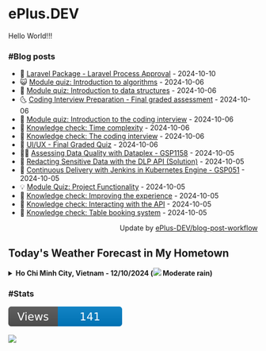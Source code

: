 # ePlus.DEV

Hello World!!!

### #Blog posts

- 🧰 [Laravel Package - Laravel Process Approval](https://eplus.dev/laravel-package-laravel-process-approval) - 2024-10-10 
- 😺 [Module quiz: Introduction to algorithms](https://eplus.dev/module-quiz-introduction-to-algorithms) - 2024-10-06 
- 🗽 [Module quiz: Introduction to data structures](https://eplus.dev/module-quiz-introduction-to-data-structures) - 2024-10-06 
- 🌜 [Coding Interview Preparation - Final graded assessment](https://eplus.dev/coding-interview-preparation-final-graded-assessment) - 2024-10-06 
- 📝 [Module quiz: Introduction to the coding interview](https://eplus.dev/module-quiz-introduction-to-the-coding-interview) - 2024-10-06 
- 🚀 [Knowledge check: Time complexity](https://eplus.dev/knowledge-check-time-complexity) - 2024-10-06 
- 💼 [Knowledge check: The coding interview](https://eplus.dev/knowledge-check-the-coding-interview) - 2024-10-06 
- 🦣 [UI/UX - Final Graded Quiz](https://eplus.dev/uiux-final-graded-quiz) - 2024-10-06 
- 👨‍🏫 [Assessing Data Quality with Dataplex - GSP1158](https://eplus.dev/assessing-data-quality-with-dataplex-gsp1158) - 2024-10-05 
- 🔭 [Redacting Sensitive Data with the DLP API &lpar;Solution&rpar;](https://eplus.dev/redacting-sensitive-data-with-the-dlp-api-solution) - 2024-10-05 
- 🤡 [Continuous Delivery with Jenkins in Kubernetes Engine - GSP051](https://eplus.dev/continuous-delivery-with-jenkins-in-kubernetes-engine-gsp051) - 2024-10-05 
- 💡 [Module Quiz: Project Functionality](https://eplus.dev/module-quiz-project-functionality) - 2024-10-05 
- 🦣 [Knowledge check: Improving the experience](https://eplus.dev/knowledge-check-improving-the-experience) - 2024-10-05 
- 💪 [Knowledge check: Interacting with the API](https://eplus.dev/knowledge-check-interacting-with-the-api) - 2024-10-05 
- 🤡 [Knowledge check: Table booking system](https://eplus.dev/knowledge-check-table-booking-system) - 2024-10-05 


<div align="right">
    Update by <a target="_blank" href="https://github.com/ePlus-DEV/blog-post-workflow">ePlus-DEV/blog-post-workflow</a>
</div>


## Today's Weather Forecast in My Hometown



<details>
    <summary><b>Ho Chi Minh City, Vietnam - 12/10/2024 (<img src="https://cdn.weatherapi.com/weather/64x64/day/302.png" width="25" /> Moderate rain)</b>
    </summary>

    
<table>
    <tr>
        <th>Hour</th>
        <td>00:00</td><td>01:00</td><td>02:00</td><td>03:00</td><td>04:00</td><td>05:00</td><td>06:00</td><td>07:00</td><td>08:00</td><td>09:00</td><td>10:00</td><td>11:00</td><td>12:00</td><td>13:00</td><td>14:00</td><td>15:00</td><td>16:00</td><td>17:00</td><td>18:00</td><td>19:00</td><td>20:00</td><td>21:00</td><td>22:00</td><td>23:00</td>
    </tr>
    <tr>
        <th>Weather</th>
        <td><img src="https://cdn.weatherapi.com/weather/64x64/night/116.png"></img></td><td><img src="https://cdn.weatherapi.com/weather/64x64/night/176.png"></img></td><td><img src="https://cdn.weatherapi.com/weather/64x64/night/116.png"></img></td><td><img src="https://cdn.weatherapi.com/weather/64x64/night/116.png"></img></td><td><img src="https://cdn.weatherapi.com/weather/64x64/night/116.png"></img></td><td><img src="https://cdn.weatherapi.com/weather/64x64/night/143.png"></img></td><td><img src="https://cdn.weatherapi.com/weather/64x64/day/143.png"></img></td><td><img src="https://cdn.weatherapi.com/weather/64x64/day/116.png"></img></td><td><img src="https://cdn.weatherapi.com/weather/64x64/day/176.png"></img></td><td><img src="https://cdn.weatherapi.com/weather/64x64/day/176.png"></img></td><td><img src="https://cdn.weatherapi.com/weather/64x64/day/353.png"></img></td><td><img src="https://cdn.weatherapi.com/weather/64x64/day/353.png"></img></td><td><img src="https://cdn.weatherapi.com/weather/64x64/day/353.png"></img></td><td><img src="https://cdn.weatherapi.com/weather/64x64/day/353.png"></img></td><td><img src="https://cdn.weatherapi.com/weather/64x64/day/353.png"></img></td><td><img src="https://cdn.weatherapi.com/weather/64x64/day/353.png"></img></td><td><img src="https://cdn.weatherapi.com/weather/64x64/day/353.png"></img></td><td><img src="https://cdn.weatherapi.com/weather/64x64/day/176.png"></img></td><td><img src="https://cdn.weatherapi.com/weather/64x64/night/113.png"></img></td><td><img src="https://cdn.weatherapi.com/weather/64x64/night/116.png"></img></td><td><img src="https://cdn.weatherapi.com/weather/64x64/night/113.png"></img></td><td><img src="https://cdn.weatherapi.com/weather/64x64/night/116.png"></img></td><td><img src="https://cdn.weatherapi.com/weather/64x64/night/113.png"></img></td><td><img src="https://cdn.weatherapi.com/weather/64x64/night/116.png"></img></td>
    </tr>
    <tr>
        <th>Condition</th>
        <td width="200px">Partly Cloudy </td><td width="200px">Patchy rain nearby</td><td width="200px">Partly Cloudy </td><td width="200px">Partly Cloudy </td><td width="200px">Partly Cloudy </td><td width="200px">Mist</td><td width="200px">Mist</td><td width="200px">Partly Cloudy </td><td width="200px">Patchy rain nearby</td><td width="200px">Patchy rain nearby</td><td width="200px">Light rain shower</td><td width="200px">Light rain shower</td><td width="200px">Light rain shower</td><td width="200px">Light rain shower</td><td width="200px">Light rain shower</td><td width="200px">Light rain shower</td><td width="200px">Light rain shower</td><td width="200px">Patchy rain nearby</td><td width="200px">Clear </td><td width="200px">Partly Cloudy </td><td width="200px">Clear </td><td width="200px">Partly Cloudy </td><td width="200px">Clear </td><td width="200px">Partly Cloudy </td>
    </tr>
    <tr>
        <th>Temperature</th>
        <td>25.8 °C</td><td>25.6 °C</td><td>25.3 °C</td><td>25.2 °C</td><td>25 °C</td><td>24.9 °C</td><td>24.8 °C</td><td>26.2 °C</td><td>27.7 °C</td><td>29.1 °C</td><td>30.2 °C</td><td>31.3 °C</td><td>31.4 °C</td><td>31.2 °C</td><td>31.1 °C</td><td>30.8 °C</td><td>30.1 °C</td><td>28.6 °C</td><td>27.1 °C</td><td>26.7 °C</td><td>26.5 °C</td><td>26.3 °C</td><td>26.4 °C</td><td>26.3 °C</td>
    </tr>
    <tr>
        <th>Wind</th>
        <td>7.2 kph</td><td>6.8 kph</td><td>7.2 kph</td><td>7.9 kph</td><td>7.9 kph</td><td>7.6 kph</td><td>7.2 kph</td><td>7.9 kph</td><td>9.4 kph</td><td>8.3 kph</td><td>7.2 kph</td><td>6.8 kph</td><td>9.4 kph</td><td>11.2 kph</td><td>11.9 kph</td><td>13 kph</td><td>15.5 kph</td><td>16.2 kph</td><td>14.4 kph</td><td>12.2 kph</td><td>11.5 kph</td><td>7.9 kph</td><td>8.3 kph</td><td>9.4 kph</td>
    </tr>
</table>


<div align="right">
    Updated at: 2024-10-11T23:25:21Z - by <a target="_blank"
        href="https://github.com/ePlus-DEV/weather-forecast">ePlus-DEV/weather-forecast</a>
</div>
</details>


### #Stats

[![Image of counter](https://github.com/ePlus-DEV/view-counter/blob/main/svg/685088620/badge.svg)](https://github.com/ePlus-DEV/view-counter/blob/main/readme/685088620/week.md)

![](https://komarev.com/ghpvc/?username=ePlus-DEV&style=for-the-badge)
